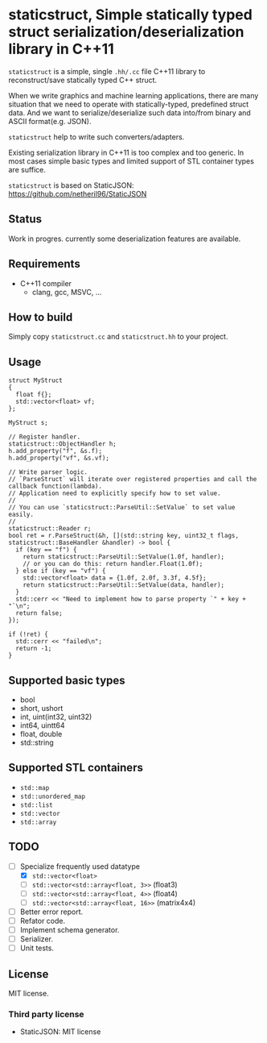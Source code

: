# staticstruct, Simple statically typed struct serialization/deserialization library in C++11

`staticstruct` is a simple, single `.hh/.cc` file C++11 library to reconstruct/save statically typed C++ struct.

When we write graphics and machine learning applications, there are many situation that we need to operate with statically-typed, predefined struct data. And we want to serialize/deserialize such data into/from binary and ASCII format(e.g. JSON).

`staticstruct` help to write such converters/adapters.

Existing serialization library in C++11 is too complex and too generic. In most cases simple basic types and limited support of STL container types are suffice.

`staticstruct` is based on StaticJSON: https://github.com/netheril96/StaticJSON

## Status

Work in progres. currently some deserialization features are available.

## Requirements

* C++11 compiler
  * clang, gcc, MSVC, ...

## How to build

Simply copy `staticstruct.cc` and `staticstruct.hh` to your project.

## Usage


```
struct MyStruct
{
  float f{};
  std::vector<float> vf;
};

MyStruct s;

// Register handler.
staticstruct::ObjectHandler h;
h.add_property("f", &s.f);
h.add_property("vf", &s.vf);

// Write parser logic.
// `ParseStruct` will iterate over registered properties and call the callback function(lambda).
// Application need to explicitly specify how to set value.
//
// You can use `staticstruct::ParseUtil::SetValue` to set value easily.
//
staticstruct::Reader r;
bool ret = r.ParseStruct(&h, [](std::string key, uint32_t flags, staticstruct::BaseHandler &handler) -> bool {
  if (key == "f") {
    return staticstruct::ParseUtil::SetValue(1.0f, handler);
    // or you can do this: return handler.Float(1.0f);
  } else if (key == "vf") {
    std::vector<float> data = {1.0f, 2.0f, 3.3f, 4.5f};
    return staticstruct::ParseUtil::SetValue(data, handler);
  }
  std::cerr << "Need to implement how to parse property `" + key + "`\n";
  return false;
});

if (!ret) {
  std::cerr << "failed\n";
  return -1;
}
```

## Supported basic types

* bool
* short, ushort
* int, uint(int32, uint32)
* int64, uintt64
* float, double
* std::string

## Supported STL containers

* `std::map`
* `std::unordered_map`
* `std::list`
* `std::vector`
* `std::array`

## TODO

* [ ] Specialize frequently used datatype
  * [x] `std::vector<float>`
  * [ ] `std::vector<std::array<float, 3>>` (float3)
  * [ ] `std::vector<std::array<float, 4>>` (float4)
  * [ ] `std::vector<std::array<float, 16>>` (matrix4x4)
* [ ] Better error report.
* [ ] Refator code.
* [ ] Implement schema generator.
* [ ] Serializer.
* [ ] Unit tests.

## License

MIT license.

### Third party license

* StaticJSON: MIT license
